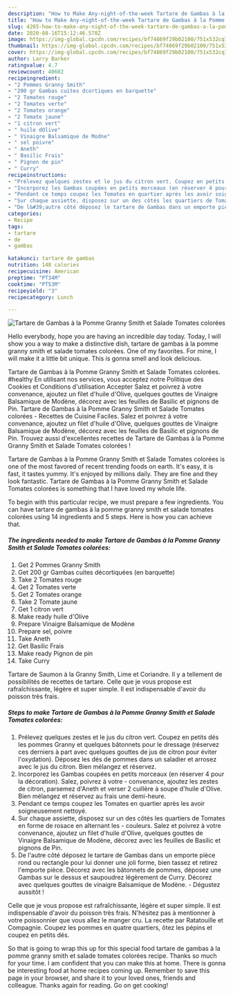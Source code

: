 ```yaml
---
description: "How to Make Any-night-of-the-week Tartare de Gambas à la Pomme Granny Smith et Salade Tomates colorées"
title: "How to Make Any-night-of-the-week Tartare de Gambas à la Pomme Granny Smith et Salade Tomates colorées"
slug: 4265-how-to-make-any-night-of-the-week-tartare-de-gambas-a-la-pomme-granny-smith-et-salade-tomates-colorees
date: 2020-08-16T15:12:46.578Z
image: https://img-global.cpcdn.com/recipes/bf74869f29b02100/751x532cq70/tartare-de-gambas-a-la-pomme-granny-smith-et-salade-tomates-colorees-photo-principale-de-la-recette.jpg
thumbnail: https://img-global.cpcdn.com/recipes/bf74869f29b02100/751x532cq70/tartare-de-gambas-a-la-pomme-granny-smith-et-salade-tomates-colorees-photo-principale-de-la-recette.jpg
cover: https://img-global.cpcdn.com/recipes/bf74869f29b02100/751x532cq70/tartare-de-gambas-a-la-pomme-granny-smith-et-salade-tomates-colorees-photo-principale-de-la-recette.jpg
author: Larry Barker
ratingvalue: 4.7
reviewcount: 40602
recipeingredient:
- "2 Pommes Granny Smith"
- "200 gr Gambas cuites dcortiques en barquette"
- "2 Tomates rouge"
- "2 Tomates verte"
- "2 Tomates orange"
- "2 Tomate jaune"
- "1 citron vert"
- " huile dOlive"
- " Vinaigre Balsamique de Modne"
- " sel poivre"
- " Aneth"
- " Basilic Frais"
- " Pignon de pin"
- " Curry"
recipeinstructions:
- "Prélevez quelques zestes et le jus du citron vert. Coupez en petits dés les pommes Granny et quelques bâtonnets pour le dressage (réservez ces derniers à part avec quelques gouttes de jus de citron pour éviter l&#39;oxydation). Déposez les dés de pommes dans un saladier et arrosez avec le jus du citron. Bien mélangez et réservez."
- "Incorporez les Gambas coupées en petits morceaux (en réserver 4 pour la décoration). Salez, poivrez à votre convenance, ajoutez les zestes de citron, parsemez d&#39;Aneth et verser 2 cuillère à soupe d&#39;huile d&#39;Olive. Bien mélangez et réservez au frais une demi-heure."
- "Pendant ce temps coupez les Tomates en quartier après les avoir soigneusement nettoyé."
- "Sur chaque assiette, disposez sur un des côtés les quartiers de Tomates en forme de rosace en alternant les couleurs. Salez et poivrez à votre convenance, ajoutez un filet d&#39;huile d&#39;Olive, quelques gouttes de Vinaigre Balsamique de Modène, décorez avec les feuilles de Basilic et pignons de Pin."
- "De l&#39;autre côté déposez le tartare de Gambas dans un emporte pièce rond ou rectangle pour lui donner une joli forme, bien tassez et retirez l&#39;emporte pièce. Décorez avec les bâtonnets de pommes, déposez une Gambas sur le dessus et saupoudrez légèrement de Curry. Décorez avec quelques gouttes de vinaigre Balsamique de Modène. Dégustez aussitôt !"
categories:
- Recipe
tags:
- tartare
- de
- gambas

katakunci: tartare de gambas 
nutrition: 148 calories
recipecuisine: American
preptime: "PT34M"
cooktime: "PT53M"
recipeyield: "3"
recipecategory: Lunch

---
```



![Tartare de Gambas à la Pomme Granny Smith et Salade Tomates colorées](https://img-global.cpcdn.com/recipes/bf74869f29b02100/751x532cq70/tartare-de-gambas-a-la-pomme-granny-smith-et-salade-tomates-colorees-photo-principale-de-la-recette.jpg)

Hello everybody, hope you are having an incredible day today. Today, I will show you a way to make a distinctive dish, tartare de gambas à la pomme granny smith et salade tomates colorées. One of my favorites. For mine, I will make it a little bit unique. This is gonna smell and look delicious.

Tartare de Gambas à la Pomme Granny Smith et Salade Tomates colorées. #healthy En utilisant nos services, vous acceptez notre Politique des Cookies et Conditions d&#39;utilisation Accepter Salez et poivrez à votre convenance, ajoutez un filet d&#39;huile d&#39;Olive, quelques gouttes de Vinaigre Balsamique de Modène, décorez avec les feuilles de Basilic et pignons de Pin. Tartare de Gambas à la Pomme Granny Smith et Salade Tomates colorées - Recettes de Cuisine Faciles. Salez et poivrez à votre convenance, ajoutez un filet d&#39;huile d&#39;Olive, quelques gouttes de Vinaigre Balsamique de Modène, décorez avec les feuilles de Basilic et pignons de Pin. Trouvez aussi d&#39;excellentes recettes de Tartare de Gambas à la Pomme Granny Smith et Salade Tomates colorées !

Tartare de Gambas à la Pomme Granny Smith et Salade Tomates colorées is one of the most favored of recent trending foods on earth. It's easy, it is fast, it tastes yummy. It's enjoyed by millions daily. They are fine and they look fantastic. Tartare de Gambas à la Pomme Granny Smith et Salade Tomates colorées is something that I have loved my whole life.


To begin with this particular recipe, we must prepare a few ingredients. You can have tartare de gambas à la pomme granny smith et salade tomates colorées using 14 ingredients and 5 steps. Here is how you can achieve that.

<!--inarticleads1-->

##### The ingredients needed to make Tartare de Gambas à la Pomme Granny Smith et Salade Tomates colorées:

1. Get 2 Pommes Granny Smith
1. Get 200 gr Gambas cuites décortiquées (en barquette)
1. Take 2 Tomates rouge
1. Get 2 Tomates verte
1. Get 2 Tomates orange
1. Take 2 Tomate jaune
1. Get 1 citron vert
1. Make ready  huile d&#39;Olive
1. Prepare  Vinaigre Balsamique de Modène
1. Prepare  sel, poivre
1. Take  Aneth
1. Get  Basilic Frais
1. Make ready  Pignon de pin
1. Take  Curry


Tartare de Saumon à la Granny Smith, Lime et Coriandre. Il y a tellement de possibilités de recettes de tartare. Celle que je vous propose est rafraîchissante, légère et super simple. Il est indispensable d&#39;avoir du poisson très frais. 

<!--inarticleads2-->

##### Steps to make Tartare de Gambas à la Pomme Granny Smith et Salade Tomates colorées:

1. Prélevez quelques zestes et le jus du citron vert. Coupez en petits dés les pommes Granny et quelques bâtonnets pour le dressage (réservez ces derniers à part avec quelques gouttes de jus de citron pour éviter l&#39;oxydation). Déposez les dés de pommes dans un saladier et arrosez avec le jus du citron. Bien mélangez et réservez.
1. Incorporez les Gambas coupées en petits morceaux (en réserver 4 pour la décoration). Salez, poivrez à votre - convenance, ajoutez les zestes de citron, parsemez d&#39;Aneth et verser 2 cuillère à soupe d&#39;huile d&#39;Olive. Bien mélangez et réservez au frais une demi-heure.
1. Pendant ce temps coupez les Tomates en quartier après les avoir soigneusement nettoyé.
1. Sur chaque assiette, disposez sur un des côtés les quartiers de Tomates en forme de rosace en alternant les - couleurs. Salez et poivrez à votre convenance, ajoutez un filet d&#39;huile d&#39;Olive, quelques gouttes de Vinaigre Balsamique de Modène, décorez avec les feuilles de Basilic et pignons de Pin.
1. De l&#39;autre côté déposez le tartare de Gambas dans un emporte pièce rond ou rectangle pour lui donner une joli forme, bien tassez et retirez l&#39;emporte pièce. Décorez avec les bâtonnets de pommes, déposez une Gambas sur le dessus et saupoudrez légèrement de Curry. Décorez avec quelques gouttes de vinaigre Balsamique de Modène. - Dégustez aussitôt !


Celle que je vous propose est rafraîchissante, légère et super simple. Il est indispensable d&#39;avoir du poisson très frais. N&#39;hésitez pas à mentionner à votre poissonnier que vous allez le manger cru. La recette par Ratatouille et Compagnie. Coupez les pommes en quatre quartiers, ôtez les pépins et coupez en petits dés. 

So that is going to wrap this up for this special food tartare de gambas à la pomme granny smith et salade tomates colorées recipe. Thanks so much for your time. I am confident that you can make this at home. There is gonna be interesting food at home recipes coming up. Remember to save this page in your browser, and share it to your loved ones, friends and colleague. Thanks again for reading. Go on get cooking!
